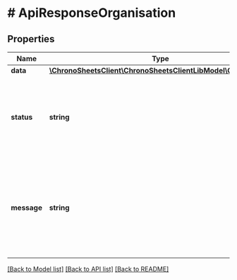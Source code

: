 # # ApiResponseOrganisation

## Properties

Name | Type | Description | Notes
------------ | ------------- | ------------- | -------------
**data** | [**\ChronoSheetsClient\ChronoSheetsClientLibModel\Organisation**](Organisation.md) |  | [optional]
**status** | **string** | The API response status. Indicates if the request was successful, failed or was unauthorised. | [optional]
**message** | **string** | A message to accompany the response status.  If the Status is failed, this message will hint why it failed and what you need to do. | [optional]

[[Back to Model list]](../../README.md#models) [[Back to API list]](../../README.md#endpoints) [[Back to README]](../../README.md)
